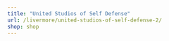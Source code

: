 ```yaml
---
title: "United Studios of Self Defense"
url: /livermore/united-studios-of-self-defense-2/
shop: shop
---
```

